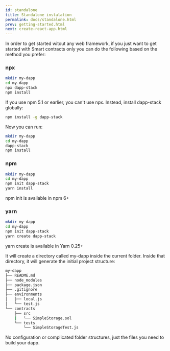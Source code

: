 ```yaml
---
id: standalone
title: Standalone instalation
permalink: docs/standalone.html
prev: getting-started.html
next: create-react-app.html
---
```


In order to get started witout any web framework, if you just want to get started with Smart contracts only
you can do the following based on the method you prefer:

### npx

```bash
mkdir my-dapp
cd my-dapp
npx dapp-stack
npm install
```

If you use npm 5.1 or earlier, you can't use npx. Instead, install dapp-stack globally:

```bash
npm install -g dapp-stack
```

Now you can run:

```bash
mkdir my-dapp
cd my-dapp
dapp-stack
npm install
```

### npm

```bash
mkdir my-dapp
cd my-dapp
npm init dapp-stack
yarn install
```

npm init <initializer> is available in npm 6+

### yarn

```bash
mkdir my-dapp
cd my-dapp
npm init dapp-stack
yarn create dapp-stack
```

yarn create is available in Yarn 0.25+

It will create a directory called my-dapp inside the current folder.
Inside that directory, it will generate the initial project structure:

```bash
my-dapp
├── README.md
├── node_modules
├── package.json
├── .gitignore
├── environments
│   ├── local.js
│   └── test.js
└── contracts
    ├── src
    |   └── SimpleStorage.sol
    └── tests
        └── SimpleStorageTest.js
```

No configuration or complicated folder structures, just the files you need to build your dapp.
